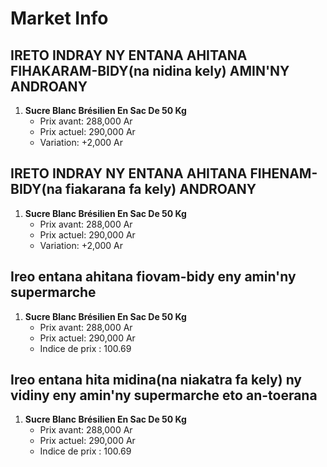 # Market Info

## IRETO INDRAY NY ENTANA AHITANA FIHAKARAM-BIDY(na nidina kely) AMIN'NY ANDROANY

1. **Sucre Blanc Brésilien En Sac De 50 Kg**
   - Prix avant: 288,000 Ar
   - Prix actuel: 290,000 Ar
   - Variation: +2,000 Ar

## IRETO INDRAY NY ENTANA AHITANA FIHENAM-BIDY(na fiakarana fa kely) ANDROANY

1. **Sucre Blanc Brésilien En Sac De 50 Kg**
   - Prix avant: 288,000 Ar
   - Prix actuel: 290,000 Ar
   - Variation: +2,000 Ar

## Ireo entana ahitana fiovam-bidy eny amin'ny supermarche

1. **Sucre Blanc Brésilien En Sac De 50 Kg**
   - Prix avant: 288,000 Ar
   - Prix actuel: 290,000 Ar
   - Indice de prix : 100.69

## Ireo entana hita midina(na niakatra fa kely) ny vidiny eny amin'ny supermarche eto an-toerana

1. **Sucre Blanc Brésilien En Sac De 50 Kg**
   - Prix avant: 288,000 Ar
   - Prix actuel: 290,000 Ar
   - Indice de prix : 100.69

